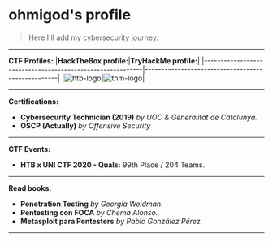 # ohmigod's profile

>Here I'll add my cybersecurity journey.
_____
**CTF Profiles:**
|**HackTheBox profile:**|**TryHackMe profile:**|
|-----------------------------------------------------------|---------------------------------------------------|
|![htb-logo](http://www.hackthebox.eu/badge/image/86046.jpg)|![thm-logo](https://i.ibb.co/pJr2hXL/ohmigod-1.png)|
_____
**Certifications:**
* **Cybersecurity Technician (2019)** _by UOC & Generalitat de Catalunya._
* **OSCP (Actually)** _by Offensive Security_

_____

**CTF Events:**

* **HTB x UNI CTF 2020 - Quals:** 99th Place / 204 Teams.

_____
**Read books:**
* **Penetration Testing** _by Georgia Weidman._
* **Pentesting con FOCA** _by Chema Alonso._
* **Metasploit para Pentesters** _by Pablo González Pérez._

______
